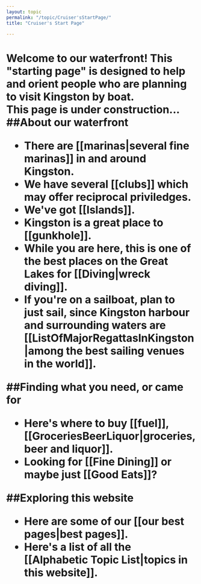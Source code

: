 ```yaml
---
layout: topic
permalink: "/topic/Cruiser'sStartPage/"
title: "Cruiser's Start Page"

---
```


<h1>Welcome to our waterfront!</a>
This "starting page" is designed to help and orient people who are planning to visit Kingston by boat.

<div class="backgroundcomment">This page is under construction...</div>
##About our waterfront</a>
<ul>
<li> There are [[marinas|several fine marinas]] in and around Kingston.
<li> We have several [[clubs]] which may offer reciprocal priviledges.
<li> We've got [[Islands]].
<li> Kingston is a great place to [[gunkhole]].
<li> While you are here, this is one of the best places on the Great Lakes for [[Diving|wreck diving]].
<li> If you're on a sailboat, plan to just sail, since Kingston harbour and surrounding waters are [[ListOfMajorRegattasInKingston|among the best sailing venues in the world]].
</ul>


##Finding what you need, or came for
<ul>
<li> Here's where to buy [[fuel]], [[GroceriesBeerLiquor|groceries, beer and liquor]].
<li> Looking for [[Fine Dining]] or maybe just [[Good Eats]]?
</ul>


##Exploring this website
<ul>
<li> Here are some of our [[our best pages|best pages]].
<li> Here's a list of all the [[Alphabetic Topic List|topics in this website]].
</ul>

